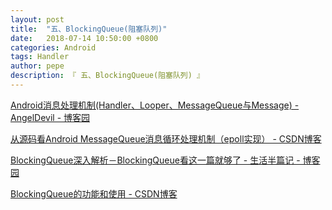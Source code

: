 ```yaml
---
layout: post
title:  "五、BlockingQueue(阻塞队列)"
date:   2018-07-14 10:50:00 +0800
categories: Android
tags: Handler
author: pepe
description: 『 五、BlockingQueue(阻塞队列) 』
---
```











































[Android消息处理机制(Handler、Looper、MessageQueue与Message) - AngelDevil - 博客园](http://www.cnblogs.com/angeldevil/p/3340644.html)

[从源码看Android MessageQueue消息循环处理机制（epoll实现） - CSDN博客](http://blog.csdn.net/ashqal/article/details/32107099)

[BlockingQueue深入解析－BlockingQueue看这一篇就够了 - 生活半篇记 - 博客园](https://www.cnblogs.com/WangHaiMing/p/8798709.html)

[BlockingQueue的功能和使用 - CSDN博客](https://blog.csdn.net/mrbcy/article/details/54802049)
